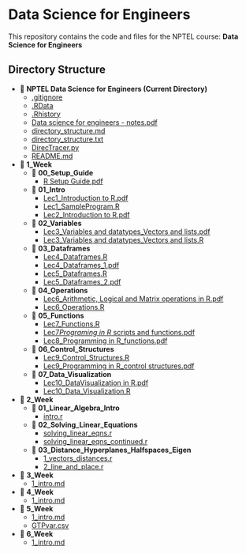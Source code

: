 # Data Science for Engineers

This repository contains the code and files for the NPTEL course: **Data Science for Engineers**

## Directory Structure

- 📂 **NPTEL Data Science for Engineers (Current Directory)**
  - [.gitignore](./.gitignore)
  - [.RData](./.RData)
  - [.Rhistory](./.Rhistory)
  - [Data science for engineers - notes.pdf](./Data%20science%20for%20engineers%20-%20notes.pdf)
  - [directory_structure.md](./directory_structure.md)
  - [directory_structure.txt](./directory_structure.txt)
  - [DirecTracer.py](./DirecTracer.py)
  - [README.md](./README.md)
- 📂 **1_Week**
  - 📂 **00_Setup_Guide**
    - [R Setup Guide.pdf](1_Week/00_Setup_Guide/R%20Setup%20Guide.pdf)
  - 📂 **01_Intro**
    - [Lec1_Introduction to R.pdf](1_Week/01_Intro/Lec1_Introduction%20to%20R.pdf)
    - [Lec1_SampleProgram.R](1_Week/01_Intro/Lec1_SampleProgram.R)
    - [Lec2_Introduction to R.pdf](1_Week/01_Intro/Lec2_Introduction%20to%20R.pdf)
  - 📂 **02_Variables**
    - [Lec3_Variables and datatypes_Vectors and lists.pdf](1_Week/02_Variables/Lec3_Variables%20and%20datatypes_Vectors%20and%20lists.pdf)
    - [Lec3_Variables and datatypes_Vectors and lists.R](1_Week/02_Variables/Lec3_Variables%20and%20datatypes_Vectors%20and%20lists.R)
  - 📂 **03_Dataframes**
    - [Lec4_Dataframes.R](1_Week/03_Dataframes/Lec4_Dataframes.R)
    - [Lec4_Dataframes_1.pdf](1_Week/03_Dataframes/Lec4_Dataframes_1.pdf)
    - [Lec5_Dataframes.R](1_Week/03_Dataframes/Lec5_Dataframes.R)
    - [Lec5_Dataframes_2.pdf](1_Week/03_Dataframes/Lec5_Dataframes_2.pdf)
  - 📂 **04_Operations**
    - [Lec6_Arithmetic, Logical and Matrix operations in R.pdf](1_Week/04_Operations/Lec6_Arithmetic%2C%20Logical%20and%20Matrix%20operations%20in%20R.pdf)
    - [Lec6_Operations.R](1_Week/04_Operations/Lec6_Operations.R)
  - 📂 **05_Functions**
    - [Lec7_Functions.R](1_Week/05_Functions/Lec7_Functions.R)
    - [Lec7*Programing in R* scripts and functions.pdf](1_Week/05_Functions/Lec7_Programing%20in%20R_%20scripts%20and%20functions.pdf)
    - [Lec8_Programming in R_functions.pdf](1_Week/05_Functions/Lec8_Programming%20in%20R_functions.pdf)
  - 📂 **06_Control_Structures**
    - [Lec9_Control_Structures.R](1_Week/06_Control_Structures/Lec9_Control_Structures.R)
    - [Lec9_Programming in R_control structures.pdf](1_Week/06_Control_Structures/Lec9_Programming%20in%20R_control%20structures.pdf)
  - 📂 **07_Data_Visualization**
    - [Lec10_DataVisualization in R.pdf](1_Week/07_Data_Visualization/Lec10_DataVisualization%20in%20R.pdf)
    - [Lec10_Data_Visualization.R](1_Week/07_Data_Visualization/Lec10_Data_Visualization.R)
- 📂 **2_Week**
  - 📂 **01_Linear_Algebra_Intro**
    - [intro.r](2_Week/01_Linear_Algebra_Intro/intro.r)
  - 📂 **02_Solving_Linear_Equations**
    - [solving_linear_eqns.r](2_Week/02_Solving_Linear_Equations/solving_linear_eqns.r)
    - [solving_linear_eqns_continued.r](2_Week/02_Solving_Linear_Equations/solving_linear_eqns_continued.r)
  - 📂 **03_Distance_Hyperplanes_Halfspaces_Eigen**
    - [1_vectors_distances.r](2_Week/03_Distance_Hyperplanes_Halfspaces_Eigen/1_vectors_distances.r)
    - [2_line_and_place.r](2_Week/03_Distance_Hyperplanes_Halfspaces_Eigen/2_line_and_place.r)
- 📂 **3_Week**
  - [1_intro.md](3_Week/1_intro.md)
- 📂 **4_Week**
  - [1_intro.md](4_Week/1_intro.md)
- 📂 **5_Week**
  - [1_intro.md](5_Week/1_intro.md)
  - [GTPvar.csv](5_Week/GTPvar.csv)
- 📂 **6_Week**
  - [1_intro.md](6_Week/1_intro.md)
